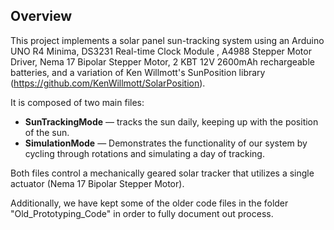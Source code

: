 ## Overview

This project implements a solar panel sun-tracking system using an Arduino UNO R4 Minima, DS3231 Real-time Clock Module , A4988 Stepper Motor Driver, Nema 17 Bipolar Stepper Motor, 2 KBT 12V 2600mAh rechargeable batteries, and a variation of Ken Willmott's SunPosition library (https://github.com/KenWillmott/SolarPosition).

It is composed of two main files:
- **SunTrackingMode** — tracks the sun daily, keeping up with the position of the sun.
- **SimulationMode** — Demonstrates the functionality of our system by cycling through rotations and simulating a day of tracking.

Both files control a mechanically geared solar tracker that utilizes a single actuator (Nema 17 Bipolar Stepper Motor).

Additionally, we have kept some of the older code files in the folder "Old_Prototyping_Code" in order to fully document out process.


